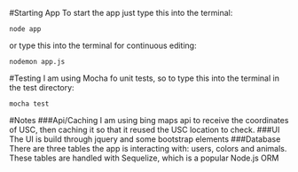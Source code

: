 #Starting App
To start the app just type this into the terminal:

`node app`

or type this into the terminal for continuous editing:

`nodemon app.js`

#Testing
I am using Mocha fo unit tests, so to type this into the terminal in the test directory:

`mocha test`

#Notes
###Api/Caching
I am using bing maps api to receive the coordinates of USC, then caching it so that it reused the USC location to check.
###UI
The UI is build through jquery and some bootstrap elements
###Database
There are three tables the app is interacting with: users, colors and animals. These tables are handled with Sequelize, which is a popular Node.js ORM
